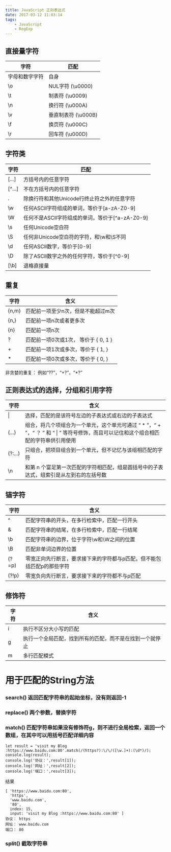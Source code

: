 ```yaml
---
title: JavaScript 正则表达式
date: 2017-03-12 11:03:14
tags: 
    - JavaScript
    - RegExp
---
```


## 直接量字符

|字符|匹配|
|----|----|
|字母和数字字符|自身|
|\\o|NUL字符 (\\u0000)|
|\\t|制表符 (\\u0009)|
|\\n|换行符 (\\u000A)|
|\\v|垂直制表符 (\\u000B)|
|\\f|换页符 (\\u000C)|
|\\r|回车符 (\\u000D)|

## 字符类

|字符|匹配|
|---|---|
|\[...\]|方括号内的任意字符|
|\[^...\]|不在方括号内的任意字符|
|.|除换行符和其他Unicode行终止符之外的任意字符|
|\\w|任何ASCII字符组成的单词，等价于\[a-zA-Z0-9\]|
|\\W|任何不是ASCII字符组成的单词，等价于\[^a-zA-Z0-9\]|
|\\s|任何Unicode空白符|
|\\S|任何非Unicode空白符的字符，和\\w和\\S不同|
|\\d|任何ASCII数字，等价于\[0-9\]|
|\\D|除了ASCII数字之外的任何字符，等价于\[^0-9\]|
|\[\\b\]|退格直接量|

## 重复

|字符|含义|
|----|----|
|\{n,m\}|匹配前一项至少n次，但是不能超过m次|
|\{n,\}|匹配前一项n次或者更多次|
|\{n\}|匹配前一项n次|
|?|匹配前一项0次或1次， 等价于 \{ 0, 1 \}|
|+|匹配前一项1次或多次，等价于 \{ 1, \}|
|*|匹配前一项0次或多次，等价于 \{ 0, \}|

非贪婪的重复： 例如“??”，“+?”，“*?”

## 正则表达式的选择，分组和引用字符

|字符|含义|
|---|---|
|&#124;|选择，匹配的是该符号左边的子表达式或右边的子表达式|
|(...)|组合，将几个项组合为一个单元，这个单元可通过 “ * ”，“ + ”，“ ？ ” 和 “ &#124; ” 等符号修饰，而且可以记住和这个组合相匹配的字符串供引用使用|
|(?:...)|只组合，把项目组合到一个单元，但不记忆与该组相匹配的字符|
|\\n|和第 n 个富足第一次匹配的字符相匹配，组是圆括号中的子表达式，组索引是从左到右的左括号数|

## 锚字符

|字符|含义|
|---|---|
|\^|匹配字符串的开头，在多行检索中，匹配一行开头|
|\&|匹配字符串的结尾，在多行检索中，匹配一行结尾|
|\\b|匹配字符串的边界，位于字符\\w和\\W之间的位置|
|\\B|匹配非单词边界的位置|
|(?=p)|零宽正向先行断言，要求接下来的字符都与p匹配，但不能包括匹配p的那些字符|
|(?!p)|零宽负向先行断言，要求接下来的字符都不与p匹配|


## 修饰符

|字符|含义|
|---|---|
|i|执行不区分大小写的匹配|
|g|执行一个全局匹配，找到所有的匹配，而不是在找到一个就停止|
|m|多行匹配模式|

# 用于匹配的String方法

### search() 返回匹配字符串的起始坐标，没有则返回-1

### replace() 两个参数，替换字符

### match() 匹配字符串如果没有修饰符g，则不进行全局检索，返回一个数组，在其中可以用括号匹配详细内容

```ecmascript 6
let result = 'visit my Blog :https://www.baidu.com:80'.match(/(https?):\/\/([\w.]+):(\d*)/);
console.log(result);
console.log('协议：',result[1]);
console.log('网址：',result[2]);
console.log('端口：',result[3]);
```

结果

```
[ 'https://www.baidu.com:80',
  'https',
  'www.baidu.com',
  '80',
  index: 15,
  input: 'visit my Blog :https://www.baidu.com:80' ]
协议： https
网址： www.baidu.com
端口： 80
```

### split() 截取字符串